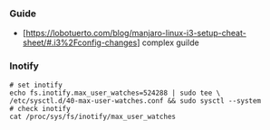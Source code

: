 ### Guide

- [https://lobotuerto.com/blog/manjaro-linux-i3-setup-cheat-sheet/#.i3%2Fconfig-changes] complex guilde

### Inotify

```
# set inotify
echo fs.inotify.max_user_watches=524288 | sudo tee \
/etc/sysctl.d/40-max-user-watches.conf && sudo sysctl --system
# check inotify
cat /proc/sys/fs/inotify/max_user_watches
```

